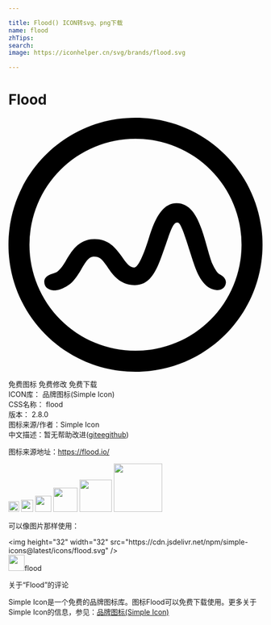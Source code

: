 ```yaml
---

title: Flood() ICON转svg、png下载
name: flood
zhTips: 
search: 
image: https://iconhelper.cn/svg/brands/flood.svg

---
```


# Flood  <small style="font-size: 60%;font-weight: 100"></small>

<div id="svg" class="svg-wrap">
<svg role="img" xmlns="http://www.w3.org/2000/svg" viewBox="0 0 24 24"><title>Flood icon</title><path d="M19.683 16.283c-1.233-.066-1.85-1.533-2.15-2.433-.266-.767-.666-2.117-.966-2.933-.35-.95-.45-1.017-.65-1.017-.417 0-.734 1.183-1.05 2.067-.667 1.833-1.167 3.85-2.934 3.85-1.533 0-2.216-1.184-2.7-1.884-.45-.666-.716-.816-1.133-.816-.533 0-.783.466-1.267 1.283-.283.467-.6.95-.966 1.267-.1.083-.934.733-1.717.633-.45-.067-.767-.333-.767-.783 0-.617.684-.734 1.067-.884.333-.116.733-.716.933-1.05.534-.916 1.217-2.116 2.75-2.116 1.35 0 2 .866 2.5 1.55.45.616.717 1.116 1.234 1.133.433.017 1.033-1.617 1.383-2.75.533-1.733 1.233-3.333 2.633-3.333 1.884 0 2.434 2.633 3.017 4.65.083.3.283.933.333 1.016.267.567.484.934.717 1.05.267.15.7.434.567.934-.084.383-.434.583-.834.566zm-15.366-1.6c.016 0 .016 0 0 0 .016 0 .016 0 0 0zM12 0C5.367 0 0 5.367 0 12s5.367 12 12 12 12-5.367 12-12S18.633 0 12 0zm0 22.017A10.015 10.015 0 011.983 12 10.015 10.015 0 0112 1.983 10.015 10.015 0 0122.017 12 10.015 10.015 0 0112 22.017Z"/></svg>
</div>
<detail full-name='flood'></detail>

<div class="detail-page">
<p>
<span><span class="badge-success badge">免费图标</span> <span class="badge-success badge">免费修改</span>  <span class="badge-success badge">免费下载</span> </span>
<br/>
<span>
ICON库：
<span class="badge-secondary badge">品牌图标(Simple Icon)</span> 
</span>
<br/>
<span>
CSS名称：
<span class="badge-secondary badge">flood</span> 
</span>

<br/>
<span>
版本：
<span class="badge-secondary badge">2.8.0</span> 
</span>
<br/>
<span>图标来源/作者：<span class="badge-light badge">Simple Icon</span></span> 
<br/>
<span class="zh-detail">中文描述：暂无<span class="help-link"><span>帮助改进</span>(<a href="https://gitee.com/liuwave/icon-helper/edit/master/json/brands/flood.json" target="_blank" rel="noopener noreferrer">gitee</a><a href="https://github.com/liuwave/icon-helper/edit/master/json/brands/flood.json" target="_blank" rel="noopener noreferrer">github</a></span>)</span><br/>
</p>
</div><div class="description description alert alert-light"><p>图标来源地址：<a href="https://flood.io/" target="_blank" rel="noopener noreferrer">https://flood.io/</a></p></div>
<div class="alert alert-dark">
<img height="21" width="21" src="https://cdn.jsdelivr.net/npm/simple-icons@latest/icons/flood.svg" />
<img height="24" width="24" src="https://cdn.jsdelivr.net/npm/simple-icons@latest/icons/flood.svg" />
<img height="32" width="32" src="https://cdn.jsdelivr.net/npm/simple-icons@latest/icons/flood.svg" />
<img height="48" width="48" src="https://cdn.jsdelivr.net/npm/simple-icons@latest/icons/flood.svg" />
<img height="64" width="64" src="https://cdn.jsdelivr.net/npm/simple-icons@latest/icons/flood.svg" />
<img height="96" width="96" src="https://cdn.jsdelivr.net/npm/simple-icons@latest/icons/flood.svg" />

</div>
<div>
  <p>可以像图片那样使用：    
  </p>
  <div class="alert alert-primary" style="font-size: 14px">
    &lt;img height="32" width="32" src="https://cdn.jsdelivr.net/npm/simple-icons@latest/icons/flood.svg" /&gt;
    <copy-btn content='<img height="32" width="32" src="https://cdn.jsdelivr.net/npm/simple-icons@latest/icons/flood.svg" />'></copy-btn>
  </div>
  <div class="alert alert-secondary">
    <img height="32" width="32" src="https://cdn.jsdelivr.net/npm/simple-icons@latest/icons/flood.svg" />flood
    <copy-btn content="flood" btn-title="复制图标名称"></copy-btn>
  </div>
</div>

<Vssue title="关于“Flood”的评论" >关于“Flood”的评论</Vssue>


<div><p>Simple Icon是一个免费的品牌图标库。图标Flood可以免费下载使用。更多关于  Simple Icon的信息，参见：<a target="_blank" href="https://iconhelper.cn/brands.html">品牌图标(Simple Icon)</a>
</p></div>
